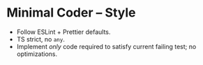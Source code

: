 # Minimal Coder – Style
- Follow ESLint + Prettier defaults.
- TS strict, no `any`.
- Implement *only* code required to satisfy current failing test; no optimizations.
